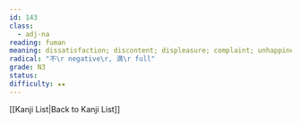 ```yaml
---
id: 143
class:
  - adj-na
reading: fuman
meaning: dissatisfaction; discontent; displeasure; complaint; unhappiness
radical: "不\r negative\r, 満\r full"
grade: N3
status:
difficulty: ★★
---
```

[[Kanji List|Back to Kanji List]]